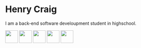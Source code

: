 # Henry Craig 
I am a back-end software develoupment student in highschool.

<a href="![6132221](https://github.com/DubsyDev/Franklin-Newman-Dubsy-aaaaaaaaaaaa/assets/124395093/e0f8b53f-00d6-4fac-a8cc-a1f897efefcb)" target="blank"><img align="center" src="https://cdn-icons-png.flaticon.com/128/6132/6132221.png" height="40" /></a> 
<a href="![226777](https://github.com/DubsyDev/Franklin-Newman-Dubsy-aaaaaaaaaaaa/assets/124395093/09ed4a56-7e1f-4aab-8085-24ae8fc98e74)" target="blank"><img align="center" src="https://cdn-icons-png.flaticon.com/128/226/226777.png" height="40" /></a> 
<a href="![5968350](https://github.com/DubsyDev/Franklin-Newman-Dubsy-aaaaaaaaaaaa/assets/124395093/79f402a5-d58f-49ae-8e86-c7295125cb0f)" target="blank"><img align="center" src="https://cdn-icons-png.flaticon.com/128/5968/5968350.png" height="40" /></a> 
<a href="![5969205](https://github.com/DubsyDev/Franklin-Newman-Dubsy-aaaaaaaaaaaa/assets/124395093/bf72eace-1cb8-48f9-bf3e-a0d4c26a5539)" target="blank"><img align="center" src="https://cdn-icons-png.flaticon.com/128/5969/5969205.png" height="40" /></a> 
<a href="![906324](https://github.com/DubsyDev/Franklin-Newman-Dubsy-aaaaaaaaaaaa/assets/124395093/98dcc8b8-8d9b-4052-bd5c-a76afe5f7a3e) " target="blank"><img align="center" src="https://cdn-icons-png.flaticon.com/128/906/906324.png" height="40" /></a>
